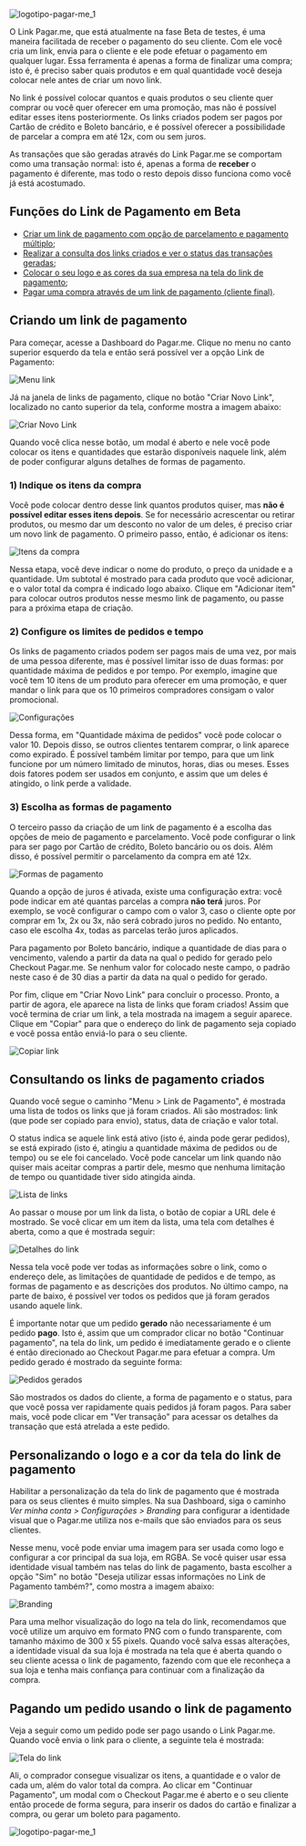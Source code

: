 ![logotipo-pagar-me_1](https://user-images.githubusercontent.com/29931138/39649003-a45a8320-4fba-11e8-9239-006475f2d238.png)

O Link Pagar.me, que está atualmente na fase Beta de testes, é uma maneira facilitada de receber o pagamento do seu cliente. Com ele você cria um link, envia para o cliente e ele pode efetuar o pagamento em qualquer lugar. Essa ferramenta é apenas a forma de finalizar uma compra; isto é, é preciso saber quais produtos e em qual quantidade você deseja colocar nele antes de criar um novo link.

No link é possível colocar quantos e quais produtos o seu cliente quer comprar ou você quer oferecer em uma promoção, mas não é possível editar esses itens posteriormente. Os links criados podem ser pagos por Cartão de crédito e Boleto bancário, e é possível oferecer a possibilidade de parcelar a compra em até 12x, com ou sem juros.

As transações que são geradas através do Link Pagar.me se comportam como uma transação normal: isto é, apenas a forma de **receber** o pagamento é diferente, mas todo o resto depois disso funciona como você já está acostumado.

## Funções do Link de Pagamento em Beta 

- [Criar um link de pagamento com opção de parcelamento e pagamento múltiplo](https://github.com/pagarme/link-de-pagamento/blob/master/README.md#criando-um-link-de-pagamento);  
- [Realizar a consulta dos links criados e ver o status das transações geradas](https://github.com/pagarme/link-de-pagamento/blob/master/README.md#consultando-os-links-de-pagamento-criados); 
- [Colocar o seu logo e as cores da sua empresa na tela do link de pagamento](https://github.com/pagarme/link-de-pagamento/blob/master/README.md#personalizando-o-logo-e-a-cor-da-tela-do-link-de-pagamento);  
- [Pagar uma compra através de um link de pagamento (cliente final)](https://github.com/pagarme/link-de-pagamento/blob/master/README.md#pagando-um-pedido-usando-o-link-de-pagamento).  

## Criando um link de pagamento

Para começar, acesse a Dashboard do Pagar.me. Clique no menu no canto superior esquerdo da tela e então será possível ver a opção Link de Pagamento:

![Menu link](https://user-images.githubusercontent.com/29931138/39650158-7ab6d250-4fbd-11e8-9044-3199c846ea92.jpg)

Já na janela de links de pagamento, clique no botão "Criar Novo Link", localizado no canto superior da tela, conforme mostra a imagem abaixo:

![Criar Novo Link](https://user-images.githubusercontent.com/29931138/39650160-7d8184d0-4fbd-11e8-8972-e02abf9bd25f.png)

Quando você clica nesse botão, um modal é aberto e nele você pode colocar os itens e quantidades que estarão disponíveis naquele link, além de poder configurar alguns detalhes de formas de pagamento.  

### 1) Indique os itens da compra

Você pode colocar dentro desse link quantos produtos quiser, mas **não é possível editar esses itens depois**. Se for necessário acrescentar ou retirar produtos, ou mesmo dar um desconto no valor de um deles, é preciso criar um novo link de pagamento. O primeiro passo, então, é adicionar os itens:  

![Itens da compra](https://user-images.githubusercontent.com/29931138/39650166-7f36d168-4fbd-11e8-8fac-78bc892af187.png)

Nessa etapa, você deve indicar o nome do produto, o preço da unidade e a quantidade. Um subtotal é mostrado para cada produto que você adicionar, e o valor total da compra é indicado logo abaixo. Clique em "Adicionar item" para colocar outros produtos nesse mesmo link de pagamento, ou passe para a próxima etapa de criação.

### 2) Configure os limites de pedidos e tempo

Os links de pagamento criados podem ser pagos mais de uma vez, por mais de uma pessoa diferente, mas é possível limitar isso de duas formas: por quantidade máxima de pedidos e por tempo. Por exemplo, imagine que você tem 10 itens de um produto para oferecer em uma promoção, e quer mandar o link para que os 10 primeiros compradores consigam o valor promocional.  

![Configurações](https://user-images.githubusercontent.com/29931138/39650172-8275d50e-4fbd-11e8-9aeb-6badbbe0d060.png)

Dessa forma, em "Quantidade máxima de pedidos" você pode colocar o valor 10. Depois disso, se outros clientes tentarem comprar, o link aparece como expirado. É possível também limitar por tempo, para que um link funcione por um número limitado de minutos, horas, dias ou meses. Esses dois fatores podem ser usados em conjunto, e assim que um deles é atingido, o link perde a validade.  

### 3) Escolha as formas de pagamento

O terceiro passo da criação de um link de pagamento é a escolha das opções de meio de pagamento e parcelamento. Você pode configurar o link para ser pago por Cartão de crédito, Boleto bancário ou os dois. Além disso, é possível permitir o parcelamento da compra em até 12x.  

![Formas de pagamento](https://user-images.githubusercontent.com/29931138/39650174-846a1780-4fbd-11e8-8977-6435406daa76.png)

Quando a opção de juros é ativada, existe uma configuração extra: você pode indicar em até quantas parcelas a compra **não terá** juros. Por exemplo, se você configurar o campo com o valor 3, caso o cliente opte por comprar em 1x, 2x ou 3x, não será cobrado juros no pedido. No entanto, caso ele escolha 4x, todas as parcelas terão juros aplicados.  

Para pagamento por Boleto bancário, indique a quantidade de dias para o vencimento, valendo a partir da data na qual o pedido for gerado pelo Checkout Pagar.me. Se nenhum valor for colocado neste campo, o padrão neste caso é de 30 dias a partir da data na qual o pedido for gerado.  

Por fim, clique em "Criar Novo Link" para concluir o processo. Pronto, a partir de agora, ele aparece na lista de links que foram criados! Assim que você termina de criar um link, a tela mostrada na imagem a seguir aparece. Clique em "Copiar" para que o endereço do link de pagamento seja copiado e você possa então enviá-lo para o seu cliente.  

![Copiar link](https://user-images.githubusercontent.com/29931138/39650175-86ee4fee-4fbd-11e8-9040-7b2cdc90b1ed.jpg)

## Consultando os links de pagamento criados

Quando você segue o caminho "Menu > Link de Pagamento", é mostrada uma lista de todos os links que já foram criados. Ali são mostrados: link (que pode ser copiado para envio), status, data de criação e valor total.  

O status indica se aquele link está ativo (isto é, ainda pode gerar pedidos), se está expirado (isto é, atingiu a quantidade máxima de pedidos ou de tempo) ou se ele foi cancelado. Você pode cancelar um link quando não quiser mais aceitar compras a partir dele, mesmo que nenhuma limitação de tempo ou quantidade tiver sido atingida ainda.

![Lista de links](https://user-images.githubusercontent.com/29931138/39650181-89e26712-4fbd-11e8-9896-f6f921597710.png)

Ao passar o mouse por um link da lista, o botão de copiar a URL dele é mostrado. Se você clicar em um item da lista, uma tela com detalhes é aberta, como a que é mostrada seguir:

![Detalhes do link](https://user-images.githubusercontent.com/29931138/39650185-8d034b3c-4fbd-11e8-9bb2-de84dff480ab.png)

Nessa tela você pode ver todas as informações sobre o link, como o endereço dele, as limitações de quantidade de pedidos e de tempo, as formas de pagamento e as descrições dos produtos. No último campo, na parte de baixo, é possível ver todos os pedidos que já foram gerados usando aquele link.  

É importante notar que um pedido **gerado** não necessariamente é um pedido **pago**. Isto é, assim que um comprador clicar no botão "Continuar pagamento", na tela do link, um pedido é imediatamente gerado e o cliente é então direcionado ao Checkout Pagar.me para efetuar a compra. Um pedido gerado é mostrado da seguinte forma:

![Pedidos gerados](https://user-images.githubusercontent.com/29931138/39650187-8f671d4a-4fbd-11e8-842f-0c56c00843de.png)

São mostrados os dados do cliente, a forma de pagamento e o status, para que você possa ver rapidamente quais pedidos já foram pagos. Para saber mais, você pode clicar em "Ver transação" para acessar os detalhes da transação que está atrelada a este pedido.  

## Personalizando o logo e a cor da tela do link de pagamento

Habilitar a personalização da tela do link de pagamento que é mostrada para os seus clientes é muito simples. Na sua Dashboard, siga o caminho *Ver minha conta > Configurações > Branding* para configurar a identidade visual que o Pagar.me utiliza nos e-mails que são enviados para os seus clientes.  

Nesse menu, você pode enviar uma imagem para ser usada como logo e configurar a cor principal da sua loja, em RGBA. Se você quiser usar essa identidade visual também nas telas do link de pagamento, basta escolher a opção "Sim" no botão "Deseja utilizar essas informações no Link de Pagamento também?", como mostra a imagem abaixo:  

![Branding](https://user-images.githubusercontent.com/29931138/39650189-913ee8d2-4fbd-11e8-9237-6fc09663ecc4.png)

Para uma melhor visualização do logo na tela do link, recomendamos que você utilize um arquivo em formato PNG com o fundo transparente, com tamanho máximo de 300 x 55 pixels. Quando você salva essas alterações, a identidade visual da sua loja é mostrada na tela que é aberta quando o seu cliente acessa o link de pagamento, fazendo com que ele reconheça a sua loja e tenha mais confiança para continuar com a finalização da compra. 

## Pagando um pedido usando o link de pagamento

Veja a seguir como um pedido pode ser pago usando o Link Pagar.me. Quando você envia o link para o cliente, a seguinte tela é mostrada: 

![Tela do link](https://user-images.githubusercontent.com/29931138/39650193-9380ea5a-4fbd-11e8-98cf-5ab7c813b00f.png)

Ali, o comprador consegue visualizar os itens, a quantidade e o valor de cada um, além do valor total da compra. Ao clicar em "Continuar Pagamento", um modal com o Checkout Pagar.me é aberto e o seu cliente então procede de forma segura, para inserir os dados do cartão e finalizar a compra, ou gerar um boleto para pagamento.

![logotipo-pagar-me_1](https://user-images.githubusercontent.com/29931138/39649003-a45a8320-4fba-11e8-9239-006475f2d238.png)
